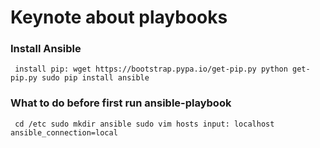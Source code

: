 Keynote about playbooks
=======================

### Install Ansible
`` install pip: wget https://bootstrap.pypa.io/get-pip.py
   python get-pip.py
   sudo pip install ansible``

### What to do before first run ansible-playbook
`` cd /etc
   sudo mkdir ansible
   sudo vim hosts
   input: localhost ansible_connection=local``
